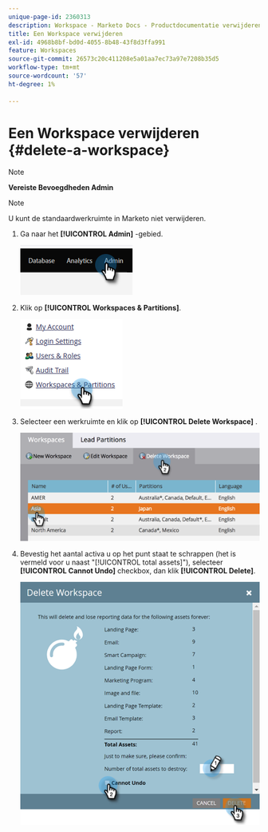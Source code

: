 ```yaml
---
unique-page-id: 2360313
description: Workspace - Marketo Docs - Productdocumentatie verwijderen
title: Een Workspace verwijderen
exl-id: 4968b8bf-bd0d-4055-8b48-43f8d3ffa991
feature: Workspaces
source-git-commit: 26573c20c411208e5a01aa7ec73a97e7208b35d5
workflow-type: tm+mt
source-wordcount: '57'
ht-degree: 1%

---
```


# Een Workspace verwijderen {#delete-a-workspace}

>[!NOTE]
>
>**Vereiste Bevoegdheden Admin**

>[!NOTE]
>
>U kunt de standaardwerkruimte in Marketo niet verwijderen.

1. Ga naar het **[!UICONTROL Admin]** -gebied.

   ![](assets/delete-a-workspace-1.png)

1. Klik op **[!UICONTROL Workspaces & Partitions]**.

   ![](assets/delete-a-workspace-2.png)

1. Selecteer een werkruimte en klik op **[!UICONTROL Delete Workspace]** .

   ![](assets/delete-a-workspace-3.png)

1. Bevestig het aantal activa u op het punt staat te schrappen (het is vermeld voor u naast &quot;[!UICONTROL total assets]&quot;), selecteer **[!UICONTROL Cannot Undo]** checkbox, dan klik **[!UICONTROL Delete]**.

   ![](assets/delete-a-workspace-4.png)

